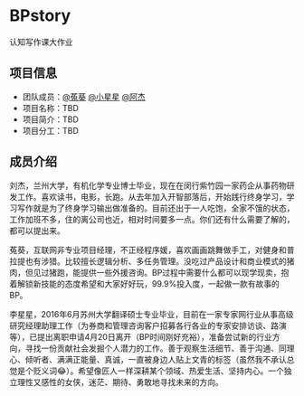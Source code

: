 # BPstory
认知写作课大作业

## 项目信息
* 团队成员：[@菟葵](https://github.com/Mina-yy) [@小星星](https://github.com/lucy201703) [@阿杰](https://github.com/jason2960)
* 项目名称：TBD
* 项目简介：TBD
* 项目分工：TBD


## 成员介绍

刘杰，兰州大学，有机化学专业博士毕业，现在在闵行紫竹园一家药企从事药物研发工作。喜欢读书，电影，长跑。从去年加入开智部落后，开始践行终身学习，学习写作就是为了终身学习输出做准备的。目前还出于一人吃饱，全家不饿的状态，工作加班不多，住的离公司也近，相对时间要多一点。你们还有什么需要了解的，都可以提出来。

菟葵，互联网非专业项目经理，不正经程序媛，喜欢画画跳舞做手工，对健身和普拉提也有涉猎。比较擅长逻辑分析、多任务管理。没吃过产品设计和商业模式的猪肉，但见过猪跑，能提供一些外援咨询。BP过程中需要什么都可以现学现卖，抱着解锁新技能的态度希望和大家好好玩，99.9%投入度，一起做一款有故事的BP。

李星星，2016年6月苏州大学翻译硕士专业毕业，目前在一家专家网行业从事高级研究经理助理工作（为券商和管理咨询客户招募各行各业的专家安排访谈、路演等），已提出离职申请4月20日离开（BP时间刚好充裕），准备尝试新的行业方向，寻找一份贡献社会发掘个人潜力的工作。善于观察生活细节、善于沟通、同理心、倾听者、满满正能量、真诚，一直被身边人贴上文青的标签（虽然我不承认总觉是个贬义词😂）。希望像匠人一样深耕某个领域、热爱生活、坚持内心。一个独立理性又感性的女侠，迷茫、期待、勇敢地寻找未来的方向。
